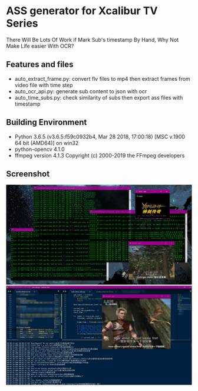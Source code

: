 ASS generator for Xcalibur TV Series
=======================
There Will Be Lots Of Work if Mark Sub's timestamp By Hand, Why Not Make Life easier With OCR?

## Features and files
* auto_extract_frame.py: convert flv files to mp4 then extract frames from video file with time step
* auto_ocr_api.py: generate sub content to json with ocr
* auto_time_subs.py: check similarity of subs then export ass files with timestamp


## Building Environment
* Python 3.6.5 (v3.6.5:f59c0932b4, Mar 28 2018, 17:00:18) [MSC v.1900 64 bit (AMD64)] on win32
* python-opencv 4.1.0
* ffmpeg version 4.1.3 Copyright (c) 2000-2019 the FFmpeg developers

## Screenshot
![](https://github.com/harry159821/xcalibur_ocr/raw/master/shots/20190531095406.png)
![](https://github.com/harry159821/xcalibur_ocr/raw/master/shots/20190531100358.png)

